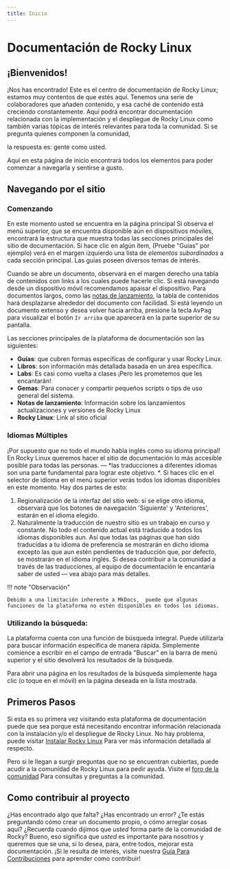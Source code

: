 ```yaml
---
title: Inicio
---
```


# Documentación de Rocky Linux

## ¡Bienvenidos!

¡Nos has encontrado! Este es el centro de documentación de Rocky Linux; estamos muy contentos de que estés aquí. Tenemos una serie de colaboradores que añaden contenido, y esa caché de contenido está creciendo constantemente. Aquí podrá encontrar documentación relacionada con la implementación y el despliegue de Rocky Linux como también varias tópicas de interés relevantes para toda la comunidad. Si se pregunta quienes componen la comunidad,

la respuesta es: gente como usted.

Aquí en esta página de inicio encontrará todos los elementos para poder comenzar a navegarla y sentirse a gusto.

## Navegando por el sitio

### Comenzando

En este momento usted se encuentra en la página principal Si observa el menú superior, que se encuentra disponible aún en dispositivos móviles, encontrará la estructura que muestra todas las secciones principales del sitio de documentación. Si hace clic en algún ítem, (Pruebe "Guías" por ejemplo) verá en el margen izquierdo una lista de *elementos subordinados* a cada sección principal. Las guías poseen diversos temas de interés.

Cuando se abre un documento, observará en el margen derecho una tabla de contenidos con links a los cuales puede hacerle clic. Si está navegando desde un dispositivo móvil recomendamos apaisar el dispositivo. Para documentos largos, como las [notas de lanzamiento](release_notes/8_8.md), la tabla de contenidos hará desplazarse alrededor del documento con facilidad. Si está leyendo un documento extenso y desea volver hacia arriba, presione la tecla <kbd>AvPag</kbd> para visualizar el botón `Ir arriba` que aparecerá en la parte superior de su pantalla.

Las secciones principales de la plataforma de documentación son las siguientes:

* **Guías**: que cubren formas específicas de configurar y usar Rocky Linux.
* **Libros**: son información más detallada basada en un área específica.
* **Labs**: Es casi como vuelta a clases ¡Pero les prometemos que les encantarán!
* **Gemas**: Para conocer y compartir pequeños scripts o tips de uso general del sistema.
* **Notas de lanzamiento**: Información sobre los lanzamientos actualizaciones y versiones de Rocky Linux
* **Rocky Linux**: Link al sitio oficial

### Idiomas Múltiples

¡Por supuesto que no todo el mundo habla inglés como su idioma principal! En Rocky Linux queremos hacer el sitio de documentación lo más accesible posible para todas las personas. —  *las traducciones a diferentes idiomas son una parte fundamental para lograr este objetivo. *. Si haces clic en el selector de idioma en el menú superior verás todos los idiomas disponibles en este momento. Hay dos partes de esto:

1. Regionalización de la interfaz del sitio web: si se elige otro idioma, observará que los botones de navegación  'Siguiente' y 'Anteriores', estarán en el idioma elegido.
1. Naturalmente la traducción de nuestro sitio es un trabajo en curso y constante. No todo el contenido actual está traducido a todos los idiomas disponibles aun. Así que todas las páginas que han sido traducidas a tu idioma de preferencia se mostrarán en dicho idioma excepto las que aun estén pendientes de traducción que, por defecto, se mostrarán en el idioma inglés. Si desea contribuir a la comunidad a través de las traducciones, al equipo de documentación le encantaría saber de usted — vea abajo para más detalles.

!!! note "Observación"

    Debido a una limitación inherente a MkDocs,  puede que algunas funciones de la plataforma no estén disponibles en todos los idiomas.

### Utilizando la búsqueda:

La plataforma cuenta con una función de búsqueda integral. Puede utilizarla para buscar información específica de manera rápida. Simplemente comience a escribir en el campo de entrada "Buscar" en la barra de menú superior y el sitio devolverá los resultados de la búsqueda.

Para abrir una página en los resultados de la búsqueda simplemente haga clic (o toque en el móvil) en la página deseada en la lista mostrada.

## Primeros Pasos

Si esta es su primera vez visitando esta plataforma de documentación puede que sea porque está necesitando encontrar información relacionada con la instalación y/o el despliegue de Rocky Linux. No hay problema, puede visitar [Instalar Rocky Linux](guides/installation.md) Para ver más información detallada al respecto.

Pero si le llegan a surgir preguntas que no se encuentran cubiertas, puede acudir a la comunidad de Rocky Linux para pedir ayuda. Visite el [foro de la comunidad](https://forums.rockylinux.org) Para consultas y preguntas a la comunidad.

## Como contribuir al proyecto

¿Has encontrado algo que falta? ¿Has encontrado un error? ¿Te estás preguntando cómo crear un documento propio, o cómo arreglar cosas aquí? ¿Recuerda cuando dijimos que *usted* forma parte de la comunidad de Rocky? Bueno, eso significa que *usted* es importante para nosotros y queremos que se una, si lo desea, para, entre todos, mejorar esta documentación. ¡Si le resulta de interés, visite nuestra [Guía Para Contribuciones](https://github.com/rocky-linux/documentation/blob/main/README.md) para aprender como contribuir!
